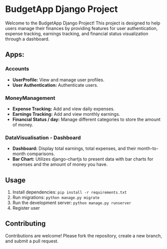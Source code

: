 # BudgetApp Django Project

Welcome to the BudgetApp Django Project! This project is designed to help users manage their finances by providing features for user authentication, expense tracking, earnings tracking, and financial status visualization through a dashboard.

## Apps:

### Accounts
- **UserProfile:** View and manage user profiles.
- **User Authentication:** Authenticate users.

### MoneyManagement
- **Expense Tracking:** Add and view daily expenses.
- **Earnings Tracking:** Add and view monthly earnings.
- **Financial Status / day:** Manage different categories to store the amount of money.

### DataVisualisation - Dashboard
- **Dashboard:** Display total earnings, total expenses, and their month-to-month comparisons.
- **Bar Chart:** Utilizes django-chartjs to present data with bar charts for expenses and the amount of money you have.

## Usage
1. Install dependencies: `pip install -r requirements.txt`
2. Run migrations: `python manage.py migrate`
3. Run the development server: `python manage.py runserver`
4. Register user 

## Contributing
Contributions are welcome! Please fork the repository, create a new branch, and submit a pull request.

